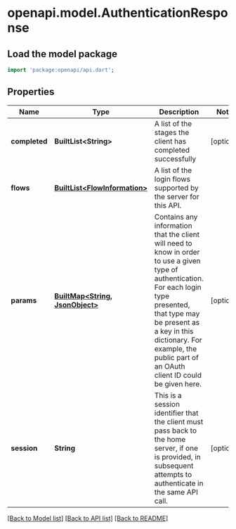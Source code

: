 # openapi.model.AuthenticationResponse

## Load the model package
```dart
import 'package:openapi/api.dart';
```

## Properties
Name | Type | Description | Notes
------------ | ------------- | ------------- | -------------
**completed** | **BuiltList&lt;String&gt;** | A list of the stages the client has completed successfully | [optional] 
**flows** | [**BuiltList&lt;FlowInformation&gt;**](FlowInformation.md) | A list of the login flows supported by the server for this API. | 
**params** | [**BuiltMap&lt;String, JsonObject&gt;**](JsonObject.md) | Contains any information that the client will need to know in order to use a given type of authentication. For each login type presented, that type may be present as a key in this dictionary. For example, the public part of an OAuth client ID could be given here. | [optional] 
**session** | **String** | This is a session identifier that the client must pass back to the home server, if one is provided, in subsequent attempts to authenticate in the same API call. | [optional] 

[[Back to Model list]](../README.md#documentation-for-models) [[Back to API list]](../README.md#documentation-for-api-endpoints) [[Back to README]](../README.md)


